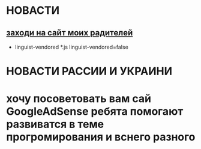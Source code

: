 # НОВАСТИ
## [заходи на сайт моих радителей](https://github.com/maike1230/-llo.git)

* linguist-vendored
*.js linguist-vendored=false
<html>
    <h1>НОВАСТИ РАССИИ И УКРАИНИ</h1>
   <h1>хочу посоветовать вам сай GoogleAdSense ребята помогают развиватся в теме прогромирования и вснего разного</h1>
    <a href="https://www.google.ru/intl/ru_ru/adsense/start/?gclid=CjwKCAjw_ISWBhBkEiwAdqxb9q67oXjr94Thki9vA-GtyOeN4QsfjoUFeLGnauepa46dmUuWC9pOQxoCHZEQAvD_BwE)">
